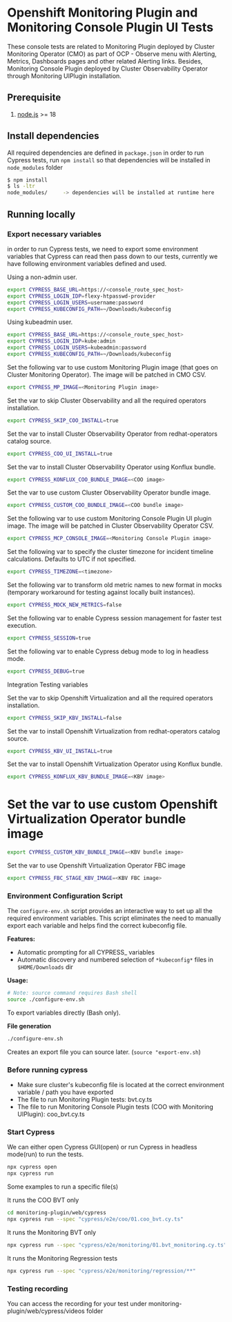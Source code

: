 # Openshift Monitoring Plugin and Monitoring Console Plugin UI Tests
These console tests are related to Monitoring Plugin deployed by Cluster Monitoring Operator (CMO) as part of OCP - Observe menu with Alerting, Metrics, Dashboards pages and other related Alerting links.
Besides, Monitoring Console Plugin deployed by Cluster Observability Operator through Monitoring UIPlugin installation. 

## Prerequisite
1. [node.js](https://nodejs.org/) >= 18


## Install dependencies
All required dependencies are defined in `package.json` in order to run Cypress tests, run `npm install` so that dependencies will be installed in `node_modules` folder
```bash
$ npm install
$ ls -ltr
node_modules/     -> dependencies will be installed at runtime here
```

## Running locally

### Export necessary variables
in order to run Cypress tests, we need to export some environment variables that Cypress can read then pass down to our tests, currently we have following environment variables defined and used. 

Using a non-admin user.
```bash
export CYPRESS_BASE_URL=https://<console_route_spec_host>
export CYPRESS_LOGIN_IDP=flexy-htpasswd-provider
export CYPRESS_LOGIN_USERS=username:password
export CYPRESS_KUBECONFIG_PATH=~/Downloads/kubeconfig
```
Using kubeadmin user.
```bash
export CYPRESS_BASE_URL=https://<console_route_spec_host>
export CYPRESS_LOGIN_IDP=kube:admin
export CYPRESS_LOGIN_USERS=kubeadmin:password
export CYPRESS_KUBECONFIG_PATH=~/Downloads/kubeconfig
```
Set the following var to use custom Monitoring Plugin image (that goes on Cluster Monitoring Operator). The image will be patched in CMO CSV.
```bash
export CYPRESS_MP_IMAGE=<Monitoring Plugin image>
```

Set the var to skip Cluster Observability and all the required operators installation.
```bash
export CYPRESS_SKIP_COO_INSTALL=true
```

Set the var to install Cluster Observability Operator from redhat-operators catalog source.
```bash
export CYPRESS_COO_UI_INSTALL=true
```

Set the var to install Cluster Observability Operator using Konflux bundle.
```bash
export CYPRESS_KONFLUX_COO_BUNDLE_IMAGE=<COO image>
```
Set the var to use custom Cluster Observability Operator bundle image.
```bash
export CYPRESS_CUSTOM_COO_BUNDLE_IMAGE=<COO bundle image>
```

Set the following var to use custom Monitoring Console Plugin UI plugin image. The image will be patched in Cluster Observability Operator CSV.
```bash
export CYPRESS_MCP_CONSOLE_IMAGE=<Monitoring Console Plugin image>
```

Set the following var to specify the cluster timezone for incident timeline calculations. Defaults to UTC if not specified.
```bash
export CYPRESS_TIMEZONE=<timezone>
```

Set the following var to transform old metric names to new format in mocks (temporary workaround for testing against locally built instances).
```bash
export CYPRESS_MOCK_NEW_METRICS=false
```

Set the following var to enable Cypress session management for faster test execution.
```bash
export CYPRESS_SESSION=true
```

Set the following var to enable Cypress debug mode to log in headless mode.
```bash
export CYPRESS_DEBUG=true
```

Integration Testing variables

Set the var to skip Openshift Virtualization and all the required operators installation.
```bash
export CYPRESS_SKIP_KBV_INSTALL=false
```

Set the var to install Openshift Virtualization from redhat-operators catalog source.
```bash
export CYPRESS_KBV_UI_INSTALL=true
```

Set the var to install Openshift Virtualization Operator using Konflux bundle.
```bash
export CYPRESS_KONFLUX_KBV_BUNDLE_IMAGE=<KBV image>
```

# Set the var to use custom Openshift Virtualization Operator bundle image
```bash
export CYPRESS_CUSTOM_KBV_BUNDLE_IMAGE=<KBV bundle image>
```

Set the var to use Openshift Virtualization Operator FBC image
```bash
export CYPRESS_FBC_STAGE_KBV_IMAGE=<KBV FBC image>
```

### Environment Configuration Script

The `configure-env.sh` script provides an interactive way to set up all the required environment variables. This script eliminates the need to manually export each variable and helps find the correct kubeconfig file.

**Features:**
- Automatic prompting for all CYPRESS_ variables
- Automatic discovery and numbered selection of `*kubeconfig*` files in `$HOME/Downloads` dir

**Usage:**
```bash
# Note: source command requires Bash shell
source ./configure-env.sh
```
To export variables directly (Bash only).

**File generation**
```bash
./configure-env.sh
```
Creates an export file you can source later. (`source "export-env.sh`)


### Before running cypress
- Make sure cluster's kubeconfig file is located at the correct environment variable / path you have exported
- The file to run Monitoring Plugin tests: bvt.cy.ts
- The file to run Monitoring Console Plugin tests (COO with Monitoring UIPlugin): coo_bvt.cy.ts

### Start Cypress
We can either open Cypress GUI(open) or run Cypress in headless mode(run) to run the tests.
```bash
npx cypress open
npx cypress run
```

Some examples to run a specific file(s)

It runs the COO BVT only
```bash
cd monitoring-plugin/web/cypress
npx cypress run --spec "cypress/e2e/coo/01.coo_bvt.cy.ts"
```

It runs the Monitoring BVT only
```bash
npx cypress run --spec "cypress/e2e/monitoring/01.bvt_monitoring.cy.ts"
```

It runs the Monitoring Regression tests
```bash
npx cypress run --spec "cypress/e2e/monitoring/regression/**"
```

### Testing recording
You can access the recording for your test under monitoring-plugin/web/cypress/videos folder